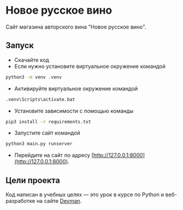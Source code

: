 # Новое русское вино

Сайт магазина авторского вина "Новое русское вино".

## Запуск

- Скачайте код
- Если нужно установите виртуальное окружение командой
```sh
python3 -m venv .venv
```
- Активируйте виртуальное окружение командой
```sh
.venv\Scripts\activate.bat
```
- Установите зависимости с помощью команды
```sh
pip3 install -r requirements.txt
```
- Запустите сайт командой
```sh
python3 main.py runserver
```
- Перейдите на сайт по адресу [http://127.0.0.1:8000](http://127.0.0.1:8000).

## Цели проекта

Код написан в учебных целях — это урок в курсе по Python и веб-разработке на сайте [Devman](https://dvmn.org).
